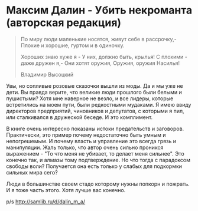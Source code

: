 # Максим Далин - Убить некроманта (авторская редакция)

> По миру люди маленькие носятся, живут себе в рассрочку,-
> Плохие и хорошие, гуртом и в одиночку.
> 
> Хороших знаю хуже я -
> У них, должно быть, крылья!
> С плохими - даже дружен я,-
> Они хотят оружия,
> Оружия, оружия
> Насилья!
> 
> Владимир Высоцкий

Увы, но сопливые розовые сказочки вышли из моды. Да и мы уже не дети. Вы правда верите, что великие люди прошлого были белыми и пушистыми? Хотя мне наверное не везло, и все лидеры, которые встретились на моем пути, были редкостными мудаками. Я имею ввиду директоров предприятий, чиновников и депутатов, с которыми я пил, или сталкивался в дружеской беседе. И это комплимент.

В книге очень интересно показаны истоки предательств и заговоров. Практически, это пример почему недостаточно быть умным и непогрешемым. И почему власть и управление это всегда грязь и манипуляции. Жаль только, что автор очень сильно проникся выражением - "То что меня не убивает, то делает меня сильнее". Это конечно так, и алмазы тому подтверждение. Но что тогда с парадоксом свободы воли? Получается она есть только у слабых для подкормки сильных мира сего? 

Люди в большинстве своем стадо которому нужны попкорн и пожрать. И я тоже часть этого. Хотя лучше вас конечно. 

p/s
http://samlib.ru/d/dalin_m_a/
